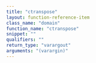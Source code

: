 ```yaml
---
title: "ctranspose"
layout: function-reference-item
class_name: "domain"
function_name: "ctranspose"
snippet: ""
qualifiers: ""
return_type: "varargout"
arguments: "(varargin)"
---
```


<pre class="help-text"></pre>